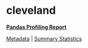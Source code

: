 # cleveland

[**Pandas Profiling Report**](https://epistasislab.github.io/penn-ml-benchmarks/profile/cleveland.html)

[Metadata](metadata.yaml) | [Summary Statistics](summary_stats.tsv)
